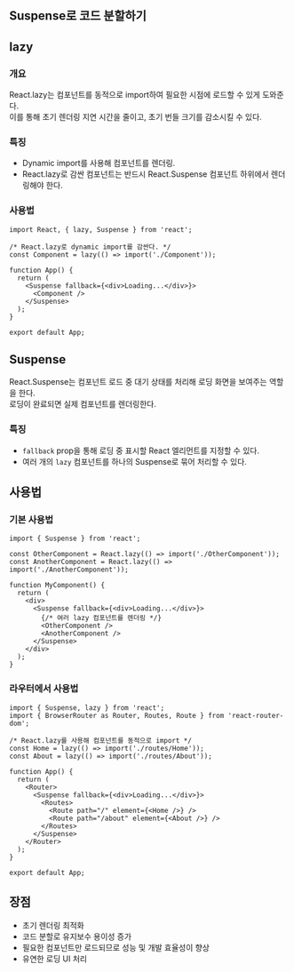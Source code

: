 ## Suspense로 코드 분할하기

## lazy

### 개요
React.lazy는 컴포넌트를 동적으로 import하여 필요한 시점에 로드할 수 있게 도와준다.  
이를 통해 초기 렌더링 지연 시간을 줄이고, 초기 번들 크기를 감소시킬 수 있다.

### 특징
- Dynamic import를 사용해 컴포넌트를 렌더링.
- React.lazy로 감싼 컴포넌트는 반드시 React.Suspense 컴포넌트 하위에서 렌더링해야 한다.

### 사용법
```tsx
import React, { lazy, Suspense } from 'react';

/* React.lazy로 dynamic import를 감싼다. */
const Component = lazy(() => import('./Component'));

function App() {
  return (
    <Suspense fallback={<div>Loading...</div>}>
      <Component />
    </Suspense>
  );
}

export default App;
```
## Suspense

React.Suspense는 컴포넌트 로드 중 대기 상태를 처리해 로딩 화면을 보여주는 역할을 한다.  
로딩이 완료되면 실제 컴포넌트를 렌더링한다.

### 특징
- `fallback` prop을 통해 로딩 중 표시할 React 엘리먼트를 지정할 수 있다.
- 여러 개의 `lazy` 컴포넌트를 하나의 Suspense로 묶어 처리할 수 있다.


## 사용법

### 기본 사용법
```tsx
import { Suspense } from 'react';

const OtherComponent = React.lazy(() => import('./OtherComponent'));
const AnotherComponent = React.lazy(() => import('./AnotherComponent'));

function MyComponent() {
  return (
    <div>
      <Suspense fallback={<div>Loading...</div>}>
        {/* 여러 lazy 컴포넌트를 렌더링 */}
        <OtherComponent />
        <AnotherComponent />
      </Suspense>
    </div>
  );
}
```

### 라우터에서 사용법

```tsx
import { Suspense, lazy } from 'react';
import { BrowserRouter as Router, Routes, Route } from 'react-router-dom';

/* React.lazy를 사용해 컴포넌트를 동적으로 import */
const Home = lazy(() => import('./routes/Home'));
const About = lazy(() => import('./routes/About'));

function App() {
  return (
    <Router>
      <Suspense fallback={<div>Loading...</div>}>
        <Routes>
          <Route path="/" element={<Home />} />
          <Route path="/about" element={<About />} />
        </Routes>
      </Suspense>
    </Router>
  );
}

export default App;
```

## 장점
- 초기 렌더링 최적화
- 코드 분할로 유지보수 용이성 증가
- 필요한 컴포넌트만 로드되므로 성능 및 개발 효율성이 향상
- 유연한 로딩 UI 처리
